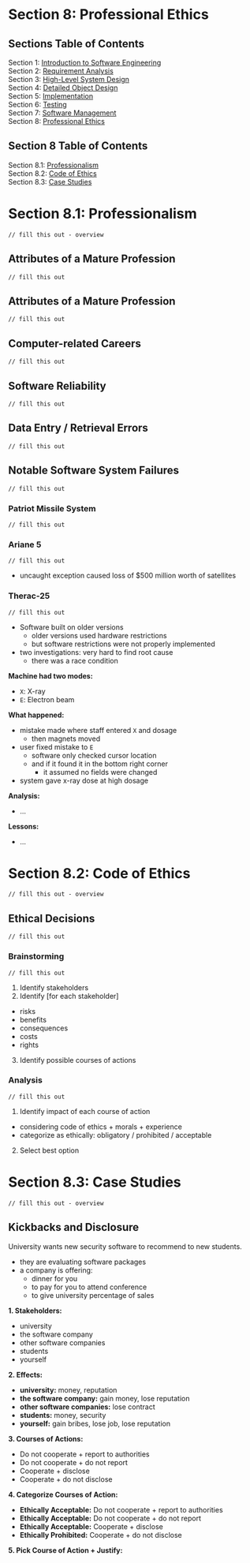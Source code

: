 # Section 8: Professional Ethics

## Sections Table of Contents

Section 1: [Introduction to Software Engineering](Section%201.md)<br>
Section 2: [Requirement Analysis](Section%202.md)<br>
Section 3: [High-Level System Design](Section%203.md)<br>
Section 4: [Detailed Object Design](Section%204.md)<br>
Section 5: [Implementation](Section%205.md)<br>
Section 6: [Testing](Section%206.md)<br>
Section 7: [Software Management](Section%207.md)<br>
Section 8: [Professional Ethics](Section%208.md)<br>

## Section 8 Table of Contents

Section 8.1: [Professionalism](#section-8.1-professionalism)<br>
Section 8.2: [Code of Ethics](#section-8.2-code-of-ethics)<br>
Section 8.3: [Case Studies](#section-8.3-case-studies)<br>

# Section 8.1: Professionalism
`// fill this out - overview`

## Attributes of a Mature Profession
`// fill this out`

## Attributes of a Mature Profession
`// fill this out`

## Computer-related Careers
`// fill this out`

## Software Reliability
`// fill this out`

## Data Entry / Retrieval Errors
`// fill this out`

## Notable Software System Failures
`// fill this out`

### Patriot Missile System
`// fill this out`

### Ariane 5
`// fill this out`
- uncaught exception caused loss of $500 million worth of satellites

### Therac-25
`// fill this out`
- Software built on older versions
  - older versions used hardware restrictions
  - but software restrictions were not properly implemented
- two investigations: very hard to find root cause
  - there was a race condition

**Machine had two modes:**
- `X`: X-ray
- `E`: Electron beam

**What happened:**
- mistake made where staff entered `X` and dosage
  - then magnets moved
- user fixed mistake to `E`
  - software only checked cursor location
  - and if it found it in the bottom right corner
    - it assumed no fields were changed
- system gave x-ray dose at high dosage

**Analysis:**
- ...

**Lessons:**
- ...

# Section 8.2: Code of Ethics
`// fill this out - overview`

## Ethical Decisions
`// fill this out`

### Brainstorming
`// fill this out`

1. Identify stakeholders
2. Identify [for each stakeholder]
  - risks
  - benefits
  - consequences
  - costs
  - rights
3. Identify possible courses of actions

### Analysis
`// fill this out`

1. Identify impact of each course of action
  - considering code of ethics + morals + experience
  - categorize as ethically: obligatory / prohibited / acceptable
2. Select best option

# Section 8.3: Case Studies
`// fill this out - overview`

## Kickbacks and Disclosure

University wants new security software to recommend to new students.
- they are evaluating software packages
- a company is offering:
  - dinner for you
  - to pay for you to attend conference
  - to give university percentage of sales

**1. Stakeholders:**
- university
- the software company
- other software companies
- students
- yourself

**2. Effects:**
- **university:** money, reputation
- **the software company:** gain money, lose reputation
- **other software companies:** lose contract
- **students:** money, security
- **yourself:** gain bribes, lose job, lose reputation

**3. Courses of Actions:**
- Do not cooperate + report to authorities
- Do not cooperate + do not report
- Cooperate + disclose
- Cooperate + do not disclose

**4. Categorize Courses of Action:**
- **Ethically Acceptable:** Do not cooperate + report to authorities
- **Ethically Acceptable:** Do not cooperate + do not report
- **Ethically Acceptable:** Cooperate + disclose
- **Ethically Prohibited:** Cooperate + do not disclose

**5. Pick Course of Action + Justify:**